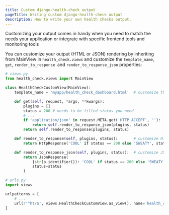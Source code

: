 ```yaml
---
title: Custom django-health-check output
pageTitle: Writing custom django-health-check output
description: How to write your own health checks output.
---
```

Customizing your output comes in handy when you need to match the needs your 
application or integrate with specific frontend tools and monitoring tools

You can customize your output (HTML or JSON) rendering by inheriting from MainView in 
`health_check.views` and customize the `template_name`,` get`, `render_to_response `and
 `render_to_response_json` properties:

```python
# views.py
from health_check.views import MainView

class HealthCheckCustomView(MainView):
    template_name = 'myapp/health_check_dashboard.html'  # customize the used templates

    def get(self, request, *args, **kwargs):
        plugins = []
        status = 200 # needs to be filled status you need
        # ...
        if 'application/json' in request.META.get('HTTP_ACCEPT', ''):
            return self.render_to_response_json(plugins, status)
        return self.render_to_response(plugins, status)

    def render_to_response(self, plugins, status):       # customize HTML output
        return HttpResponse('COOL' if status == 200 else 'SWEATY', status=status)

    def render_to_response_json(self, plugins, status):  # customize JSON output
        return JsonResponse(
            {str(p.identifier()): 'COOL' if status == 200 else 'SWEATY' for p in plugins},
            status=status
        )
```

```python
# urls.py
import views

urlpatterns = [
    # ...
    url(r'^ht/$', views.HealthCheckCustomView.as_view(), name='health_check_custom'),
]
```
